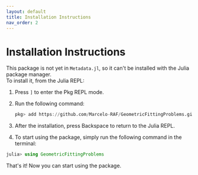 ```yaml
---
layout: default
title: Installation Instructions
nav_order: 2
---
```


# Installation Instructions

This package is not yet in `Metadata.jl`, so it can't be installed with the Julia package manager.  
To install it, from the Julia REPL:

1. Press `]` to enter the Pkg REPL mode.
2. Run the following command:

   ```julia
   pkg> add https://github.com/Marcelo-RAF/GeometricFittingProblems.git
   ```

3. After the installation, press Backspace to return to the Julia REPL.

4. To start using the package, simply run the following command in the terminal:

```julia
julia> using GeometricFittingProblems
```

That's it! Now you can start using the package.

